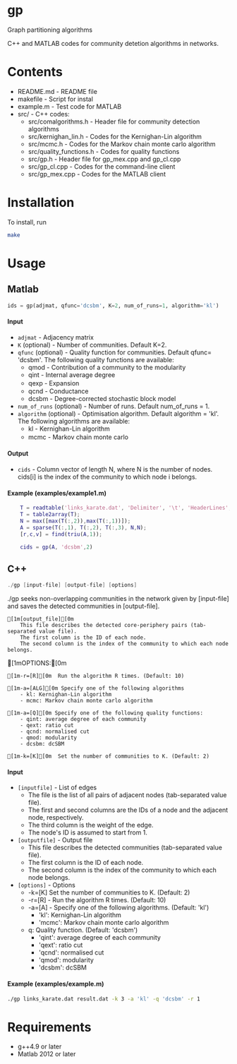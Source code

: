 # gp
Graph partitioning algorithms

C++ and MATLAB codes for community detetion algorithms in networks. 


# Contents
  
 * README.md - README file	
 * makefile - Script for instal 
 * example.m - Test code for MATLAB
 * src/ - C++ codes:
    * src/comalgorithms.h - Header file for community detection algorithms 
    * src/kernighan_lin.h - Codes for the Kernighan-Lin algorithm 
    * src/mcmc.h - Codes for the Markov chain monte carlo algorithm 
    * src/quality_functions.h - Codes for quality functions 
    * src/gp.h - Header file for gp_mex.cpp and gp_cl.cpp
    * src/gp_cl.cpp - Codes for the command-line client 
    * src/gp_mex.cpp - Codes for the MATLAB client 
  
# Installation

  To install, run 

```bash 
make 
```

# Usage

## Matlab
 
```python
ids = gp(adjmat, qfunc='dcsbm', K=2, num_of_runs=1, algorithm='kl')
```
 
#### Input 

 * `adjmat` - Adjacency matrix 
 * `K` (optional) - Number of communities. Default K=2. 
 * `qfunc` (optional) - Quality function for communities. Default qfunc= 'dcsbm'. The following quality functions are available:
   * qmod - Contribution of a community to the modularity 
   * qint - Internal average degree 
   * qexp - Expansion　
   * qcnd - Conductance
   * dcsbm - Degree-corrected stochastic block model
 * `num_of_runs` (optional) - Number of runs. Default num_of_runs = 1. 
 * `algorithm` (optional) - Optimisation algorithm. Default algorithm = 'kl'. The following algorithms are available: 
   * kl - Kernighan-Lin algorithm 
   * mcmc - Markov chain monte carlo 
　
  
#### Output 

 * `cids` - Column vector of length N, where N is the number of nodes. cids[i] is the index of the community to which node i belongs. 
  
#### Example (examples/example1.m)
  
```matlab
	T = readtable('links_karate.dat', 'Delimiter', '\t', 'HeaderLines',0);
	T = table2array(T);
	N = max([max(T(:,2)),max(T(:,1))]);
	A = sparse(T(:,1), T(:,2), T(:,3), N,N);
	[r,c,v] = find(triu(A,1));

	cids = gp(A, 'dcsbm',2)
```

## C++
 
``` c++
./gp [input-file] [output-file] [options]
```
 
./gp seeks non-overlapping communities in the network given by [input-file] and saves the detected communities in [output-file].

	[1m[output_file][0m
	    This file describes the detected core-periphery pairs (tab-separated value file).
	    The first column is the ID of each node.
	    The second column is the index of the community to which each node belongs.


[1mOPTIONS:[0m

	[1m-r=[R][0m  Run the algorithm R times. (Default: 10)

	[1m-a=[ALG][0m Specify one of the following algorithms
	    - kl: Kernighan-Lin algorithm
	    - mcmc: Markov chain monte carlo algorithm

	[1m-a=[Q][0m Specify one of the following quality functions:
	    - qint: average degree of each community
	    - qext: ratio cut
	    - qcnd: normalised cut
	    - qmod: modularity
	    - dcsbm: dcSBM

	[1m-k=[K][0m  Set the number of communities to K. (Default: 2)


#### Input 
 
 * `[inputfile]` - List of edges 
   * The file is the list of all pairs of adjacent nodes (tab-separated value file).
   * The first and second columns are the IDs of a node and the adjacent node, respectively.
   * The third column is the weight of the edge.
   * The node's ID is assumed to start from 1.
 * `[outputfile]` - Output file 
   * This file describes the detected communities (tab-separated value file).
   * The first column is the ID of each node.
   * The second column is the index of the community to which each node belongs.
 * `[options]` - Options 
   * -k=[K] Set the number of communities to K. (Default: 2)
   * -r=[R] - Run the algorithm R times. (Default: 10)
   * -a=[A] - Specify one of the following algorithms. (Default: 'kl')
     * 'kl': Kernighan-Lin algorithm
     * 'mcmc': Markov chain monte carlo algorithm
   * q: Quality function. (Default: 'dcsbm') 
	    - 'qint': average degree of each community
	    - 'qext': ratio cut
	    - 'qcnd': normalised cut
	    - 'qmod': modularity
	    - 'dcsbm': dcSBM
  
#### Example (examples/example.m)
  
```bash
./gp links_karate.dat result.dat -k 3 -a 'kl' -q 'dcsbm' -r 1
```


# Requirements

 * g++4.9 or later 
 * Matlab 2012 or later 


